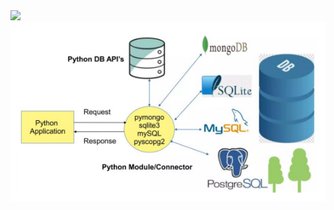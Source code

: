 <img src="https://miro.medium.com/v2/resize:fit:1358/1*9TZHTGKjIyUOAvmQkV1RNA.png" />
<img src="https://github.com/xaoccc/python/blob/main/Python%20ORM/ORM.png" />
